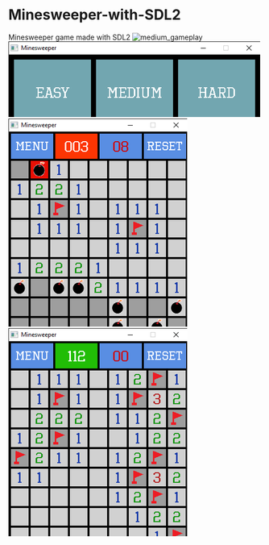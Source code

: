 # Minesweeper-with-SDL2

Minesweeper game made with SDL2
![medium_gameplay](bin/assets/medium_gameplay.gif?raw=true)
![menu_screenshot](bin/assets/menu_screenshot.png?raw=true)
![losing_screenshot](bin/assets/losing_screenshot.png?raw=true)
![winning_screenshot](bin/assets/winning_screenshot.png?raw=true)

